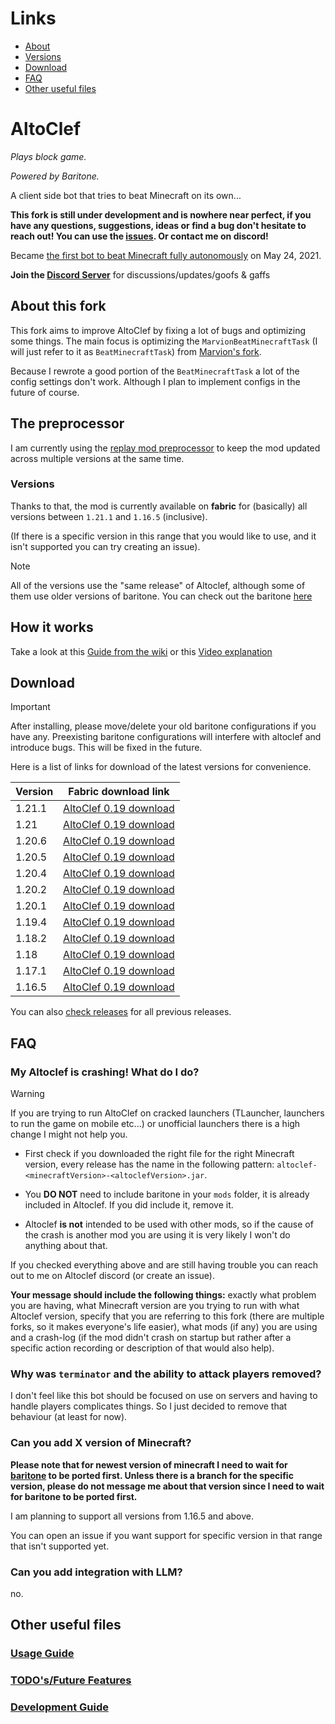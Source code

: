 # Links
- [About](#altoclef)
- [Versions](#versions)
- [Download](#download)
- [FAQ](#faq)
- [Other useful files](#other-useful-files)

# AltoClef
*Plays block game.*

*Powered by Baritone.*

A client side bot that tries to beat Minecraft on its own...

**This fork is still under development and is nowhere near perfect, if you have any questions, suggestions, ideas or find a bug don't hesitate to reach out!
You can use the [issues](https://github.com/MiranCZ/altoclef/issues). Or contact me on discord!**

Became [the first bot to beat Minecraft fully autonomously](https://youtu.be/baAa6s8tahA) on May 24, 2021.

**Join the [Discord Server](https://discord.gg/JdFP4Kqdqc)** for discussions/updates/goofs & gaffs

## About this fork
This fork aims to improve AltoClef by fixing a lot of bugs and optimizing some things. The main focus is optimizing the `MarvionBeatMinecraftTask` (I will just refer to it as `BeatMinecraftTask`) from [Marvion's fork](https://github.com/MarvionKirito/altoclef).

Because I rewrote a good portion of the `BeatMinecraftTask` a lot of the config settings don't work. Although I plan to implement configs in the future of course.  

## The preprocessor
I am currently using the [replay mod preprocessor](https://github.com/ReplayMod/preprocessor) to keep the mod updated across multiple versions at the same time.

### Versions
Thanks to that, the mod is currently available on **fabric** for (basically) all versions between `1.21.1` and `1.16.5` (inclusive).

(If there is a specific version in this range that you would like to use, and it isn't supported you can try creating an issue).


> [!NOTE]   
> All of the versions use the "same release" of Altoclef, although some of them use older versions of baritone.
You can check out the baritone [here](https://github.com/MiranCZ/baritone_altoclef)


## How it works

Take a look at this [Guide from the wiki](https://github.com/MiranCZ/altoclef/wiki/1:-Documentation:-Big-Picture)
or this [Video explanation](https://youtu.be/q5OmcinQ2ck?t=387)


## Download
> [!IMPORTANT]  
> After installing, please move/delete your old baritone configurations if you have any. Preexisting baritone
configurations will interfere with altoclef and introduce bugs. This will be fixed in the future.


Here is a list of links for download of the latest versions for convenience. 

| Version | Fabric download link                                                                                          |
|---------|---------------------------------------------------------------------------------------------------------------|
| 1.21.1  | [AltoClef 0.19 download](https://github.com/MiranCZ/altoclef/releases/download/0.19/altoclef-1.21.1-0.19.jar) |
| 1.21    | [AltoClef 0.19 download](https://github.com/MiranCZ/altoclef/releases/download/0.19/altoclef-1.21-0.19.jar)   |
| 1.20.6  | [AltoClef 0.19 download](https://github.com/MiranCZ/altoclef/releases/download/0.19/altoclef-1.20.6-0.19.jar) |
| 1.20.5  | [AltoClef 0.19 download](https://github.com/MiranCZ/altoclef/releases/download/0.19/altoclef-1.20.5-0.19.jar) |
| 1.20.4  | [AltoClef 0.19 download](https://github.com/MiranCZ/altoclef/releases/download/0.19/altoclef-1.20.4-0.19.jar) |
| 1.20.2  | [AltoClef 0.19 download](https://github.com/MiranCZ/altoclef/releases/download/0.19/altoclef-1.20.2-0.19.jar) |
| 1.20.1  | [AltoClef 0.19 download](https://github.com/MiranCZ/altoclef/releases/download/0.19/altoclef-1.20.1-0.19.jar) |
| 1.19.4  | [AltoClef 0.19 download](https://github.com/MiranCZ/altoclef/releases/download/0.19/altoclef-1.19.4-0.19.jar) |
| 1.18.2  | [AltoClef 0.19 download](https://github.com/MiranCZ/altoclef/releases/download/0.19/altoclef-1.18.2-0.19.jar) |
| 1.18    | [AltoClef 0.19 download](https://github.com/MiranCZ/altoclef/releases/download/0.19/altoclef-1.18-0.19.jar)   |
| 1.17.1  | [AltoClef 0.19 download](https://github.com/MiranCZ/altoclef/releases/download/0.19/altoclef-1.17.1-0.19.jar) |
| 1.16.5  | [AltoClef 0.19 download](https://github.com/MiranCZ/altoclef/releases/download/0.19/altoclef-1.16.5-0.19.jar) |


You can also [check releases](https://github.com/MiranCZ/altoclef/releases) for all previous releases.


## FAQ

### My Altoclef is crashing! What do I do?

> [!WARNING]    
> If you are trying to run AltoClef on cracked launchers (TLauncher, launchers to run the game on mobile etc...) or unofficial launchers there is a high change I might not help you.

- First check if you downloaded the right file for the right Minecraft version, every release has the name in the following pattern: `altoclef-<minecraftVersion>-<altoclefVersion>.jar`.


- You **DO NOT** need to include baritone in your `mods` folder, it is already included in Altoclef. If you did include it, remove it.


- Altoclef **is not** intended to be used with other mods, so if the cause of the crash is another mod you are using it is very likely I won't do anything about that.


If you checked everything above and are still having trouble you can reach out to me on Altoclef discord (or create an issue).

**Your message should include the following things:** exactly what problem you are having,
what Minecraft version are you trying to run with what Altoclef version,
specify that you are referring to this fork (there are multiple forks, so it makes everyone's life easier), what mods (if any) you are using and a crash-log
(if the mod didn't crash on startup but rather after a specific action recording or description of that would also help).

### Why was `terminator` and the ability to attack players removed?
I don't feel like this bot should be focused on use on servers and having to handle players complicates things.
So I just decided to remove that behaviour (at least for now).

### Can you add X version of Minecraft?

**Please note that for newest version of minecraft I need to wait for [baritone](https://github.com/MeteorDevelopment/baritone) to be ported first. Unless there is a branch for the specific version, please do not message me about that version since I need to wait for baritone to be ported first.**


I am planning to support all versions from 1.16.5 and above.

You can open an issue if you want support for specific version in that range that isn't supported yet.

### Can you add integration with LLM?
no.


## Other useful files

### [Usage Guide](usage.md)

### [TODO's/Future Features](TODO.md)

### [Development Guide](develop.md)
